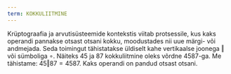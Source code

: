 ```yaml
---
term: KOKKULIITMINE
---
```


Krüptograafia ja arvutisüsteemide kontekstis viitab protsessile, kus kaks operandi pannakse otsast otsani kokku, moodustades nii uue märgi- või andmejada. Seda toimingut tähistatakse üldiselt kahe vertikaalse joonega $\Vert$ või sümboliga $\circ$. Näiteks $45$ ja $87$ kokkuliitmine oleks võrdne $4587$-ga. Me tähistame: $45 \Vert 87 = 4587$. Kaks operandi on pandud otsast otsani.